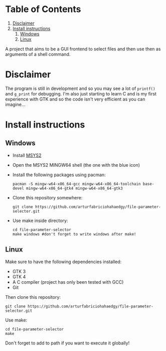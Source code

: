 
# Table of Contents

1.  [Disclaimer](#org48275b1)
2.  [Install instructions](#orgf6e4709)
    1.  [Windows](#org6a213af)
    2.  [Linux](#org21d0dcb)

A project that aims to be a GUI frontend to select files and then use then as arguments of a shell command.


<a id="org48275b1"></a>

# Disclaimer

The program is still in development and so you may see a lot of `printf()` and `g_print` for debugging. I'm also just starting to learn C and is my first experience with GTK and so the code isn't very efficient as you can imagine&#x2026;


<a id="orgf6e4709"></a>

# Install instructions


<a id="org6a213af"></a>

## Windows

-   Install [MSYS2](https://www.msys2.org/)
-   Open the MSYS2 MINGW64 shell (the one with the blue icon)
-   Install the following packages using pacman:
    
        pacman -S mingw-w64-x86_64-gcc mingw-w64-x86_64-toolchain base-devel mingw-w64-x86_64-gtk4 mingw-w64-x86_64-gtk3
-   Clone this repository somewhere:
    
        git clone https://github.com/arturfabriciohahaedgy/file-parameter-selector.git
-   Use make inside directory:
    
        cd file-parameter-selector
        make windows #don't forget to write windows after make!


<a id="org21d0dcb"></a>

## Linux

Make sure to have the following dependencies installed:

-   GTK 3
-   GTK 4
-   A C compiler (project has only been tested with GCC)
-   Git

Then clone this repository:

    git clone https://github.com/arturfabriciohahaedgy/file-parameter-selector.git

Use make:

    cd file-parameter-selector
    make

Don't forget to add to path if you want to execute it globally!

